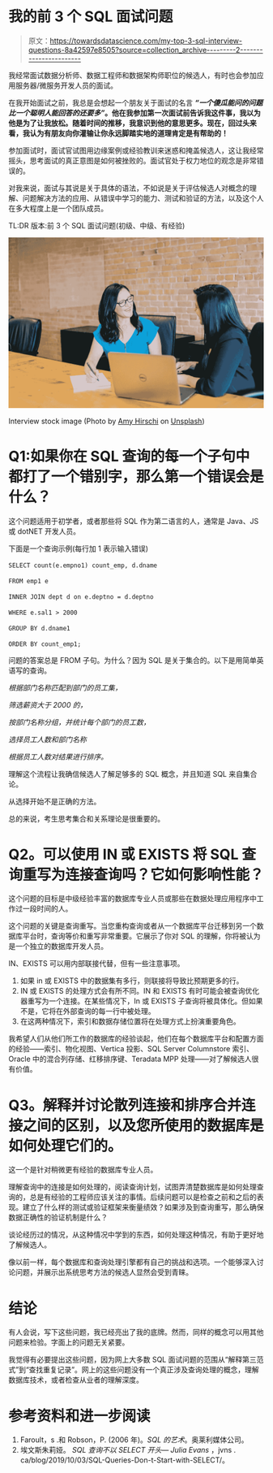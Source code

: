 # 我的前 3 个 SQL 面试问题

> 原文：<https://towardsdatascience.com/my-top-3-sql-interview-questions-8a42597e8505?source=collection_archive---------2----------------------->

我经常面试数据分析师、数据工程师和数据架构师职位的候选人，有时也会参加应用服务器/微服务开发人员的面试。

在我开始面试之前，我总是会想起一个朋友关于面试的名言 ***“一个傻瓜能问的问题比一个聪明人能回答的还要多”*。他在我参加第一次面试前告诉我这件事，我以为他是为了让我放松。随着时间的推移，我意识到他的意思更多。现在，回过头来看，我认为有朋友向你灌输让你永远脚踏实地的道理肯定是有帮助的！**

参加面试时，面试官试图用边缘案例或经验教训来迷惑和掩盖候选人，这让我经常摇头，思考面试的真正意图是如何被挫败的。面试官处于权力地位的观念是非常错误的。

对我来说，面试与其说是关于具体的语法，不如说是关于评估候选人对概念的理解、问题解决方法的应用、从错误中学习的能力、测试和验证的方法，以及这个人在多大程度上是一个团队成员。

TL:DR 版本:前 3 个 SQL 面试问题(初级、中级、有经验)

![](img/3f2a2663398dd25d51c6d00ae185c2a9.png)

Interview stock image (Photo by [Amy Hirschi](https://unsplash.com/@amyhirschi?utm_source=unsplash&utm_medium=referral&utm_content=creditCopyText) on [Unsplash](https://unsplash.com/s/photos/interview?utm_source=unsplash&utm_medium=referral&utm_content=creditCopyText))

# Q1:如果你在 SQL 查询的每一个子句中都打了一个错别字，那么第一个错误会是什么？

这个问题适用于初学者，或者那些将 SQL 作为第二语言的人，通常是 Java、JS 或 dotNET 开发人员。

下面是一个查询示例(每行加 1 表示输入错误)

`SELECT count(e.empno1) count_emp, d.dname`

`FROM emp1 e`

`INNER JOIN dept d on e.deptno = d.deptno`

`WHERE e.sal1 > 2000`

`GROUP BY d.dname1`

`ORDER BY count_emp1;`

问题的答案总是 FROM 子句。为什么？因为 SQL 是关于集合的。以下是用简单英语写的查询。

*根据部门名称匹配到部门的员工集，*

*筛选薪资大于 2000 的，*

*按部门名称分组，并统计每个部门的员工数，*

*选择员工人数和部门名称*

*根据员工人数对结果进行排序。*

理解这个流程让我确信候选人了解足够多的 SQL 概念，并且知道 SQL 来自集合论。

从选择开始不是正确的方法。

总的来说，考生思考集合和关系理论是很重要的。

# Q2。可以使用 IN 或 EXISTS 将 SQL 查询重写为连接查询吗？它如何影响性能？

这个问题的目标是中级经验丰富的数据库专业人员或那些在数据处理应用程序中工作过一段时间的人。

这个问题的关键是查询重写。当您重构查询或者从一个数据库平台迁移到另一个数据库平台时，查询等价和重写非常重要。它展示了你对 SQL 的理解，你将被认为是一个独立的数据库开发人员。

IN、EXISTS 可以用内部联接代替，但有一些注意事项。

1.  如果 in 或 EXISTS 中的数据集有多行，则联接将导致比预期更多的行。
2.  IN 或 EXISTS 的处理方式会有所不同。IN 和 EXISTS 有时可能会被查询优化器重写为一个连接。在某些情况下，In 或 EXISTS 子查询将被具体化。但如果不是，它将在外部查询的每一行中被处理。
3.  在这两种情况下，索引和数据存储位置将在处理方式上扮演重要角色。

我希望人们从他们所工作的数据库的经验谈起，他们在每个数据库平台和配置方面的经验——索引、物化视图、Vertica 投影、SQL Server Columnstore 索引、Oracle 中的混合列存储、红移排序键、Teradata MPP 处理——对了解候选人很有价值。

# Q3。解释并讨论散列连接和排序合并连接之间的区别，以及您所使用的数据库是如何处理它们的。

这一个是针对稍微更有经验的数据库专业人员。

理解查询中的连接是如何处理的，阅读查询计划，试图弄清楚数据库是如何处理查询的，总是有经验的工程师应该关注的事情。后续问题可以是检查之前和之后的表现。建立了什么样的测试或验证框架来衡量绩效？如果涉及到查询重写，那么确保数据正确性的验证机制是什么？

谈论经历过的情况，从这种情况中学到的东西，如何处理这种情况，有助于更好地了解候选人。

像以前一样，每个数据库和查询处理引擎都有自己的挑战和选项。一个能够深入讨论问题，并展示出系统思考方法的候选人显然会受到青睐。

# 结论

有人会说，写下这些问题，我已经亮出了我的底牌。然而，同样的概念可以用其他问题来检验。字面上的问题无关紧要。

我觉得有必要提出这些问题，因为网上大多数 SQL 面试问题的范围从“解释第三范式”到“查找重复记录”。网上的这些问题没有一个真正涉及查询处理的概念，理解数据库技术，或者检查从业者的理解深度。

# 参考资料和进一步阅读

1.  Faroult，s .和 Robson，P. (2006 年)。*SQL 的艺术*。奥莱利媒体公司。
2.  埃文斯朱莉娅。 *SQL 查询不以 SELECT 开头— Julia Evans* ，jvns . ca/blog/2019/10/03/SQL-Queries-Don-t-Start-with-SELECT/。